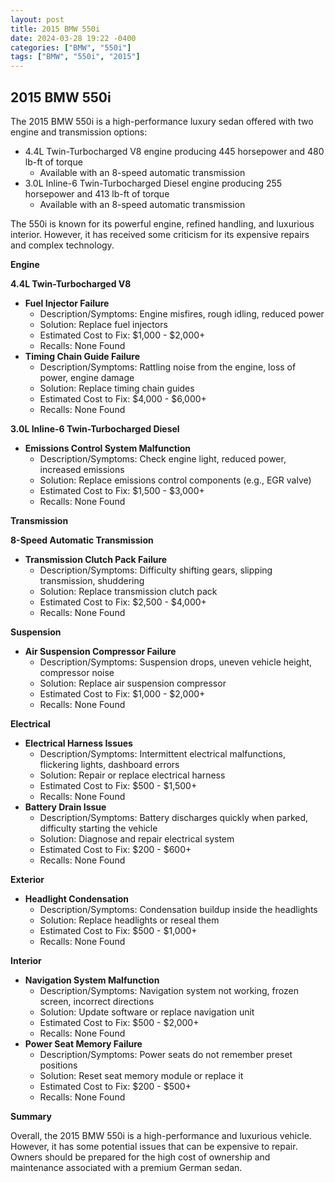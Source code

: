 ```yaml
---
layout: post
title: 2015 BMW 550i
date: 2024-03-28 19:22 -0400
categories: ["BMW", "550i"]
tags: ["BMW", "550i", "2015"]
---
```

## 2015 BMW 550i

The 2015 BMW 550i is a high-performance luxury sedan offered with two engine and transmission options:

* 4.4L Twin-Turbocharged V8 engine producing 445 horsepower and 480 lb-ft of torque
   * Available with an 8-speed automatic transmission
* 3.0L Inline-6 Twin-Turbocharged Diesel engine producing 255 horsepower and 413 lb-ft of torque
   * Available with an 8-speed automatic transmission

The 550i is known for its powerful engine, refined handling, and luxurious interior. However, it has received some criticism for its expensive repairs and complex technology.

**Engine**

**4.4L Twin-Turbocharged V8**

* **Fuel Injector Failure**
    * Description/Symptoms: Engine misfires, rough idling, reduced power
    * Solution: Replace fuel injectors
    * Estimated Cost to Fix: $1,000 - $2,000+
    * Recalls: None Found
* **Timing Chain Guide Failure**
    * Description/Symptoms: Rattling noise from the engine, loss of power, engine damage
    * Solution: Replace timing chain guides
    * Estimated Cost to Fix: $4,000 - $6,000+
    * Recalls: None Found

**3.0L Inline-6 Twin-Turbocharged Diesel**

* **Emissions Control System Malfunction**
    * Description/Symptoms: Check engine light, reduced power, increased emissions
    * Solution: Replace emissions control components (e.g., EGR valve)
    * Estimated Cost to Fix: $1,500 - $3,000+
    * Recalls: None Found

**Transmission**

**8-Speed Automatic Transmission**

* **Transmission Clutch Pack Failure**
    * Description/Symptoms: Difficulty shifting gears, slipping transmission, shuddering
    * Solution: Replace transmission clutch pack
    * Estimated Cost to Fix: $2,500 - $4,000+
    * Recalls: None Found

**Suspension**

* **Air Suspension Compressor Failure**
    * Description/Symptoms: Suspension drops, uneven vehicle height, compressor noise
    * Solution: Replace air suspension compressor
    * Estimated Cost to Fix: $1,000 - $2,000+
    * Recalls: None Found

**Electrical**

* **Electrical Harness Issues**
    * Description/Symptoms: Intermittent electrical malfunctions, flickering lights, dashboard errors
    * Solution: Repair or replace electrical harness
    * Estimated Cost to Fix: $500 - $1,500+
    * Recalls: None Found
* **Battery Drain Issue**
    * Description/Symptoms: Battery discharges quickly when parked, difficulty starting the vehicle
    * Solution: Diagnose and repair electrical system
    * Estimated Cost to Fix: $200 - $600+
    * Recalls: None Found

**Exterior**

* **Headlight Condensation**
    * Description/Symptoms: Condensation buildup inside the headlights
    * Solution: Replace headlights or reseal them
    * Estimated Cost to Fix: $500 - $1,000+
    * Recalls: None Found

**Interior**

* **Navigation System Malfunction**
    * Description/Symptoms: Navigation system not working, frozen screen, incorrect directions
    * Solution: Update software or replace navigation unit
    * Estimated Cost to Fix: $500 - $2,000+
    * Recalls: None Found
* **Power Seat Memory Failure**
    * Description/Symptoms: Power seats do not remember preset positions
    * Solution: Reset seat memory module or replace it
    * Estimated Cost to Fix: $200 - $500+
    * Recalls: None Found

**Summary**

Overall, the 2015 BMW 550i is a high-performance and luxurious vehicle. However, it has some potential issues that can be expensive to repair. Owners should be prepared for the high cost of ownership and maintenance associated with a premium German sedan.
